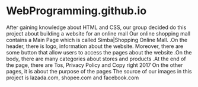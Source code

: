 # WebProgramming.github.io
After gaining knowledge about HTML and CSS, our group decided do this project about building a website for an online mall
Our online shopping mall contains a Main Page which is called Simba|Shopping Online Mall.
.On the header, there is logo, information about the website. Moreover, there are some  button that allow users to access the pages about the website
.On the body, there are many categories about stores and products
.At the end of the page, there are Tos, Privacy Policy and Copy right 2017
On the other pages, it is about the purpose of the pages
The source of our images in this project is lazada.com, shopee.com and facebook.com
